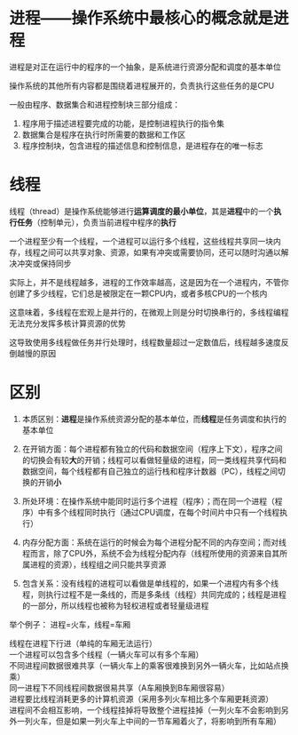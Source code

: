 # 进程——操作系统中最核心的概念就是进程

进程是对正在运行中的程序的一个抽象，是系统进行资源分配和调度的基本单位

操作系统的其他所有内容都是围绕着进程展开的，负责执行这些任务的是CPU

一般由程序、数据集合和进程控制块三部分组成：
1. 程序用于描述进程要完成的功能，是控制进程执行的指令集
2. 数据集合是程序在执行时所需要的数据和工作区
3. 程序控制块，包含进程的描述信息和控制信息，是进程存在的唯一标志

# 线程
线程（thread）是操作系统能够进行**运算调度的最小单位**，其是**进程**中的一个**执行任务**（控制单元），负责当前进程中程序的**执行**

一个进程至少有一个线程，一个进程可以运行多个线程，这些线程共享同一块内存，线程之间可以共享对象、资源，如果有冲突或需要协同，还可以随时沟通以解决冲突或保持同步  

实际上，并不是线程越多，进程的工作效率越高，这是因为在一个进程内，不管你创建了多少线程，它们总是被限定在一颗CPU内，或者多核CPU的一个核内  

这意味着，多线程在宏观上是并行的，在微观上则是分时切换串行的，多线程编程无法充分发挥多核计算资源的优势  
 
这导致使用多线程做任务并行处理时，线程数量超过一定数值后，线程越多速度反倒越慢的原因  

# 区别
1. 本质区别：**进程**是操作系统资源分配的基本单位，而**线程**是任务调度和执行的基本单位

2. 在开销方面：每个进程都有独立的代码和数据空间（程序上下文），程序之间的切换会有较**大**的开销；线程可以看做轻量级的进程，同一类线程共享代码和数据空间，每个线程都有自己独立的运行栈和程序计数器（PC），线程之间切换的开销**小**

3. 所处环境：在操作系统中能同时运行多个进程（程序）；而在同一个进程（程序）中有多个线程同时执行（通过CPU调度，在每个时间片中只有一个线程执行）

4. 内存分配方面：系统在运行的时候会为每个进程分配不同的内存空间；而对线程而言，除了CPU外，系统不会为线程分配内存（线程所使用的资源来自其所属进程的资源），线程组之间只能共享资源

5. 包含关系：没有线程的进程可以看做是单线程的，如果一个进程内有多个线程，则执行过程不是一条线的，而是多条线（线程）共同完成的；线程是进程的一部分，所以线程也被称为轻权进程或者轻量级进程

举个例子： 
进程=火车，线程=车厢  

线程在进程下行进（单纯的车厢无法运行）  
一个进程可以包含多个线程（一辆火车可以有多个车厢）  
不同进程间数据很难共享（一辆火车上的乘客很难换到另外一辆火车，比如站点换乘）  
同一进程下不同线程间数据很易共享（A车厢换到B车厢很容易）  
进程要比线程消耗更多的计算机资源（采用多列火车相比多个车厢更耗资源）  
进程间不会相互影响，一个线程挂掉将导致整个进程挂掉（一列火车不会影响到另外一列火车，但是如果一列火车上中间的一节车厢着火了，将影响到所有车厢）  
